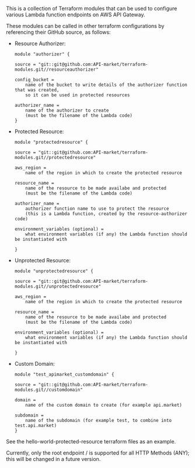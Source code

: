 This is a collection of Terraform modules that can be used to configure various Lambda function endpoints on AWS API Gateway.

These modules can be called in other terraform configurations by referencing their GitHub source, as follows:

* Resource Authorizer:
    ```HCL
    module "authorizer" {

    source = "git::git@github.com:API-market/terraform-modules.git//resourceauthorizer"

    config_bucket =
        name of the bucket to write details of the authorizer function that was created,
        so it can be used in protected resources

    authorizer_name =
        name of the authorizer to create
        (must be the filename of the Lambda code)
    }
    ```

* Protected Resource:
    ```HCL
    module "protectedresource" {

    source = "git::git@github.com:API-market/terraform-modules.git//protectedresource"

    aws_region =
        name of the region in which to create the protected resource

    resource_name =
        name of the resource to be made availabe and protected
        (must be the filename of the Lambda code)

    authorizer_name =
        authorizer function name to use to protect the resource
        (this is a Lambda function, created by the resource-authorizer code)

    environment_variables (optional) =
        what environment variables (if any) the Lambda function should be instantiated with

    }
    ```

* Unprotected Resource:
    ```HCL
    module "unprotectedresource" {

    source = "git::git@github.com:API-market/terraform-modules.git//unprotectedresource"

    aws_region =
        name of the region in which to create the protected resource

    resource_name =
        name of the resource to be made availabe and protected
        (must be the filename of the Lambda code)

    environment_variables (optional) =
        what environment variables (if any) the Lambda function should be instantiated with

    }
    ```
* Custom Domain:
    ```HCL
    module "test_apimarket_customdomain" {

    source = "git::git@github.com:API-market/terraform-modules.git//customdomain"

    domain =
        name of the custom domain to create (for example api.market)

    subdomain =
        name of the subdomain (for example test, to combine into test.api.market)
    }
    ```
See the hello-world-protected-resource terraform files as an example.

Currently, only the root endpoint / is supported for all HTTP Methods (ANY); this will be changed in a future version.
